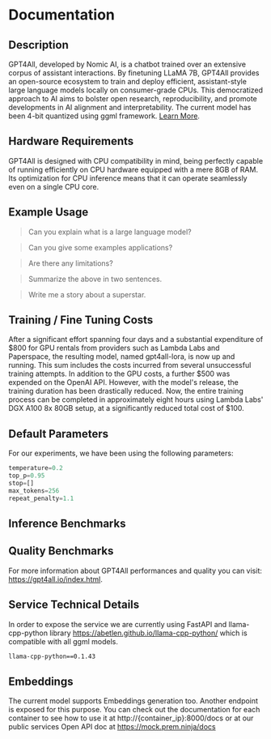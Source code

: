 # Documentation

## Description

GPT4All, developed by Nomic AI, is a chatbot trained over an extensive corpus of assistant interactions. By finetuning LLaMA 7B, GPT4All provides an open-source ecosystem to train and deploy efficient, assistant-style large language models locally on consumer-grade CPUs. This democratized approach to AI aims to bolster open research, reproducibility, and promote developments in AI alignment and interpretability. The current model has been 4-bit quantized using ggml framework. [Learn More](https://github.com/nomic-ai/gpt4all).

## Hardware Requirements

GPT4All is designed with CPU compatibility in mind, being perfectly capable of running efficiently on CPU hardware equipped with a mere 8GB of RAM. Its optimization for CPU inference means that it can operate seamlessly even on a single CPU core.
## Example Usage

> Can you explain what is a large language model?

> Can you give some examples applications?

> Are there any limitations?

> Summarize the above in two sentences.

> Write me a story about a superstar.

## Training / Fine Tuning Costs

After a significant effort spanning four days and a substantial expenditure of $800 for GPU rentals from providers such as Lambda Labs and Paperspace, the resulting model, named gpt4all-lora, is now up and running. This sum includes the costs incurred from several unsuccessful training attempts. In addition to the GPU costs, a further $500 was expended on the OpenAI API. However, with the model's release, the training duration has been drastically reduced. Now, the entire training process can be completed in approximately eight hours using Lambda Labs' DGX A100 8x 80GB setup, at a significantly reduced total cost of $100.

## Default Parameters

For our experiments, we have been using the following parameters:

```python
temperature=0.2
top_p=0.95
stop=[]
max_tokens=256
repeat_penalty=1.1
```

## Inference Benchmarks

## Quality Benchmarks

For more information about GPT4All performances and quality you can visit: https://gpt4all.io/index.html.

## Service Technical Details

In order to expose the service we are currently using FastAPI and llama-cpp-python library https://abetlen.github.io/llama-cpp-python/ which is compatible with all ggml models.

```txt
llama-cpp-python==0.1.43
```

## Embeddings

The current model supports Embeddings generation too. Another endpoint is exposed for this purpose. You can check out the documentation for each container to see how to use it at http://{container_ip}:8000/docs or at our public services Open API doc at https://mock.prem.ninja/docs